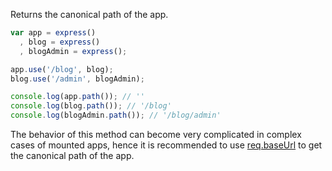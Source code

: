 Returns the canonical path of the app.

```js
var app = express()
  , blog = express()
  , blogAdmin = express();

app.use('/blog', blog);
blog.use('/admin', blogAdmin);

console.log(app.path()); // ''
console.log(blog.path()); // '/blog'
console.log(blogAdmin.path()); // '/blog/admin'
```

The behavior of this method can become very complicated in complex cases of mounted apps, hence it is recommended to use [req.baseUrl](#req.baseUrl) to get the canonical path of the app.
